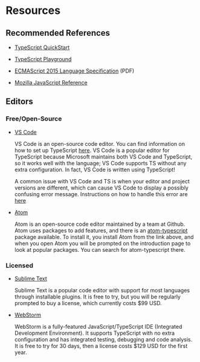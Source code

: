 # Resources

## Recommended References

- [TypeScript QuickStart](https://www.typescriptlang.org/docs/handbook/release-notes/overview.html)
- [TypeScript Playground](https://www.typescriptlang.org/play)

- [ECMAScript 2015 Language Specification](https://www.ecma-international.org/wp-content/uploads/ECMA-262_6th_edition_june_2015.pdf) (PDF)
- [Mozilla JavaScript Reference](https://developer.mozilla.org/en-US/docs/Web/JavaScript/Reference)

## Editors

### Free/Open-Source

- [VS Code](https://code.visualstudio.com)

  VS Code is an open-source code editor. You can find information on how to set up TypeScript [here](https://code.visualstudio.com/docs/languages/typescript). VS Code is a popular editor for TypeScript because Microsoft maintains both VS Code and TypeScript, so it works well with the language; VS Code supports TS without any extra configuration. In fact, VS Code is written using TypeScript!

  A common issue with VS Code and TS is when your editor and project versions are different, which can cause VS Code to display a possibly confusing error message. Instructions on how to handle this error are [here](https://code.visualstudio.com/docs/typescript/typescript-compiling#_using-newer-typescript-versions)

- [Atom](https://atom.io)

  Atom is an open-source code editor maintained by a team at Github. Atom uses packages to add features, and there is an [atom-typescript](https://atom.io/packages/atom-typescript) package available. To install it, you install Atom from the link above, and when you open Atom you will be prompted on the introduction page to look at popular packages. You can search for atom-typescript there.

### Licensed

- [Sublime Text](https://www.sublimetext.com)

  Sublime Text is a popular code editor with support for most languages through installable plugins. It is free to try, but you will be regularly prompted to buy a license, which currently costs \$99 USD.

- [WebStorm](https://www.jetbrains.com/webstorm/)

  WebStorm is a fully-featured JavaScript/TypeScript IDE (Integrated Development Environment). It supports TypeScript with no extra configuration and has integrated testing, debugging and code analysis. It is free to try for 30 days, then a license costs \$129 USD for the first year.
